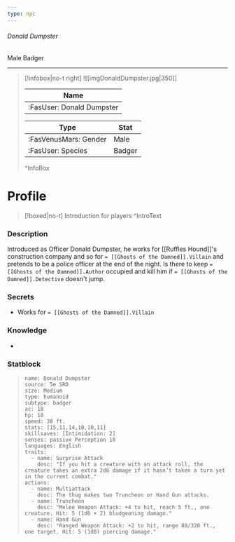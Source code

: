 ```yaml
---
type: npc
---
```


###### Donald Dumpster
<span class="sub2">Male Badger </span>
___

> [!infobox|no-t right]
> ![[imgDonaldDumpster.jpg|350]]
> 
> | Name |
> | :----: |
> | :FasUser: Donald Dumpster | 
> 
> | Type | Stat |
> | ---- | ---- |
> | :FasVenusMars: Gender | Male |
> | :FasUser: Species | Badger |
>^InfoBox

# Profile

> [!boxed|no-t]
> Introduction for players
>^IntroText

### Description
Introduced as Officer Donald Dumpster, he works for ⁠[[Ruffles Hound]]'s construction company and so for ⁠`= [[Ghosts of the Damned]].Villain` and pretends to be a police officer at the end of the night. Is there to keep ⁠`= [[Ghosts of the Damned]].Author` occupied and kill him if ⁠`= [[Ghosts of the Damned]].Detective` doesn't jump.

### Secrets
- Works for `= [[Ghosts of the Damned]].Villain`

### Knowledge
- 

### Statblock
>```statblock
> name: Donald Dumpster
> source: 5e SRD
> size: Medium
> type: humanoid
> subtype: badger
> ac: 18
> hp: 18
> speed: 30 ft.
> stats: [15,11,14,10,10,11]
> skillsaves: [Intimidation: 2]
> senses: passive Perception 10
> languages: English
> traits:
>   - name: Surprise Attack
>     desc: "If you hit a creature with an attack roll, the creature takes an extra 2d6 damage if it hasn’t taken a turn yet in the current combat."
> actions:
>   - name: Multiattack
>     desc: The thug makes two Truncheon or Hand Gun attacks.
>   - name: Truncheon
>     desc: "Melee Weapon Attack: +4 to hit, reach 5 ft., one creature. Hit: 5 (1d6 + 2) bludgeoning damage."
>   - name: Hand Gun
>     desc: "Ranged Weapon Attack: +2 to hit, range 80/320 ft., one target. Hit: 5 (1d8) piercing damage."
